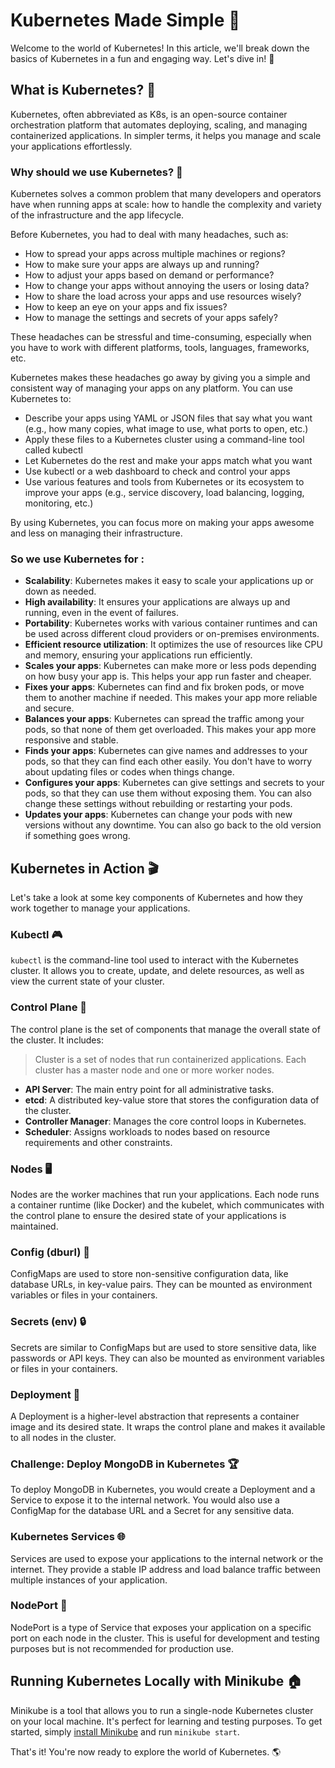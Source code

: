 # Kubernetes Made Simple 🙌

Welcome to the world of Kubernetes! In this article, we'll break down the basics of Kubernetes in a fun and engaging way. Let's dive in! 🚀

## What is Kubernetes? 🤔

Kubernetes, often abbreviated as K8s, is an open-source container orchestration platform that automates deploying, scaling, and managing containerized applications. In simpler terms, it helps you manage and scale your applications effortlessly.

### Why should we use Kubernetes? 🌟

Kubernetes solves a common problem that many developers and operators have when running apps at scale: how to handle the complexity and variety of the infrastructure and the app lifecycle.

Before Kubernetes, you had to deal with many headaches, such as:

- How to spread your apps across multiple machines or regions?
- How to make sure your apps are always up and running?
- How to adjust your apps based on demand or performance?
- How to change your apps without annoying the users or losing data?
- How to share the load across your apps and use resources wisely?
- How to keep an eye on your apps and fix issues?
- How to manage the settings and secrets of your apps safely?

These headaches can be stressful and time-consuming, especially when you have to work with different platforms, tools, languages, frameworks, etc.

Kubernetes makes these headaches go away by giving you a simple and consistent way of managing your apps on any platform. You can use Kubernetes to:

- Describe your apps using YAML or JSON files that say what you want (e.g., how many copies, what image to use, what ports to open, etc.)
- Apply these files to a Kubernetes cluster using a command-line tool called kubectl
- Let Kubernetes do the rest and make your apps match what you want
- Use kubectl or a web dashboard to check and control your apps
- Use various features and tools from Kubernetes or its ecosystem to improve your apps (e.g., service discovery, load balancing, logging, monitoring, etc.)

By using Kubernetes, you can focus more on making your apps awesome and less on managing their infrastructure.

### So we use Kubernetes for :
- **Scalability**: Kubernetes makes it easy to scale your applications up or down as needed.
- **High availability**: It ensures your applications are always up and running, even in the event of failures.
- **Portability**: Kubernetes works with various container runtimes and can be used across different cloud providers or on-premises environments.
- **Efficient resource utilization**: It optimizes the use of resources like CPU and memory, ensuring your applications run efficiently.
- **Scales your apps**: Kubernetes can make more or less pods depending on how busy your app is. This helps your app run faster and cheaper.
- **Fixes your apps**: Kubernetes can find and fix broken pods, or move them to another machine if needed. This makes your app more reliable and secure.
- **Balances your apps**: Kubernetes can spread the traffic among your pods, so that none of them get overloaded. This makes your app more responsive and stable.
- **Finds your apps**: Kubernetes can give names and addresses to your pods, so that they can find each other easily. You don't have to worry about updating files or codes when things change.
- **Configures your apps**: Kubernetes can give settings and secrets to your pods, so that they can use them without exposing them. You can also change these settings without rebuilding or restarting your pods.
- **Updates your apps**: Kubernetes can change your pods with new versions without any downtime. You can also go back to the old version if something goes wrong.

## Kubernetes in Action 🎬

Let's take a look at some key components of Kubernetes and how they work together to manage your applications.

### Kubectl 🎮

`kubectl` is the command-line tool used to interact with the Kubernetes cluster. It allows you to create, update, and delete resources, as well as view the current state of your cluster.

### Control Plane 🧠

The control plane is the set of components that manage the overall state of the cluster. It includes:
> Cluster is a set of nodes that run containerized applications. Each cluster has a master node and one or more worker nodes.
- **API Server**: The main entry point for all administrative tasks.
- **etcd**: A distributed key-value store that stores the configuration data of the cluster.
- **Controller Manager**: Manages the core control loops in Kubernetes.
- **Scheduler**: Assigns workloads to nodes based on resource requirements and other constraints.

### Nodes 🖥️

Nodes are the worker machines that run your applications. Each node runs a container runtime (like Docker) and the kubelet, which communicates with the control plane to ensure the desired state of your applications is maintained.

### Config (dburl) 📁

ConfigMaps are used to store non-sensitive configuration data, like database URLs, in key-value pairs. They can be mounted as environment variables or files in your containers.

### Secrets (env) 🔒

Secrets are similar to ConfigMaps but are used to store sensitive data, like passwords or API keys. They can also be mounted as environment variables or files in your containers.

### Deployment 🚀

A Deployment is a higher-level abstraction that represents a container image and its desired state. It wraps the control plane and makes it available to all nodes in the cluster.

### Challenge: Deploy MongoDB in Kubernetes 🏆

To deploy MongoDB in Kubernetes, you would create a Deployment and a Service to expose it to the internal network. You would also use a ConfigMap for the database URL and a Secret for any sensitive data.

### Kubernetes Services 🌐

Services are used to expose your applications to the internal network or the internet. They provide a stable IP address and load balance traffic between multiple instances of your application.

### NodePort 🚪

NodePort is a type of Service that exposes your application on a specific port on each node in the cluster. This is useful for development and testing purposes but is not recommended for production use.

## Running Kubernetes Locally with Minikube 🏠

Minikube is a tool that allows you to run a single-node Kubernetes cluster on your local machine. It's perfect for learning and testing purposes. To get started, simply [install Minikube](https://minikube.sigs.k8s.io/docs/start/) and run `minikube start`.

That's it! You're now ready to explore the world of Kubernetes. 🌎

